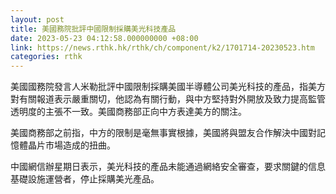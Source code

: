 ```yaml
---
layout: post
title: 美國務院批評中國限制採購美光科技產品
date: 2023-05-23 04:12:58.000000000 +08:00
link: https://news.rthk.hk/rthk/ch/component/k2/1701714-20230523.htm
categories: rthk
---
```


美國國務院發言人米勒批評中國限制採購美國半導體公司美光科技的產品，指美方對有關報道表示嚴重關切，他認為有關行動，與中方堅持對外開放及致力提高監管透明度的主張不一致。美國商務部正向中方表達美方的關注。

美國商務部之前指，中方的限制是毫無事實根據，美國將與盟友合作解決中國對記憶體晶片市場造成的扭曲。

中國網信辦星期日表示，美光科技的產品未能通過網絡安全審查，要求關鍵的信息基礎設施運營者，停止採購美光產品。
